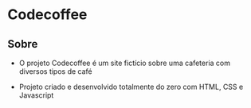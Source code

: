 # Codecoffee

## Sobre

- O projeto Codecoffee é um site fictício sobre uma cafeteria com diversos tipos de café

- Projeto criado e desenvolvido totalmente do zero com HTML, CSS e Javascript
